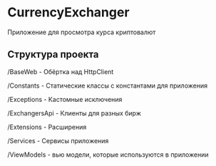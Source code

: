 # CurrencyExchanger
Приложение для просмотра курса криптовалют

## Структура проекта
/BaseWeb - Обёртка над HttpClient

/Constants - Статические классы с константами для приложения

/Exceptions - Кастомные исключения

/ExchangersApi - Клиенты для разных бирж

/Extensions - Расширения

/Services - Сервисы приложения

/ViewModels - вью модели, которые используются в приложении
